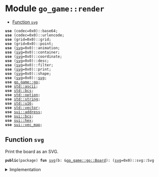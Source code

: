 
<a name="go_game_render"></a>

# Module `go_game::render`



-  [Function `svg`](#go_game_render_svg)


<pre><code><b>use</b> (codec=0x0)::base64;
<b>use</b> (codec=0x0)::urlencode;
<b>use</b> (grid=0x0)::grid;
<b>use</b> (grid=0x0)::point;
<b>use</b> (<a href="./render.md#go_game_render_svg">svg</a>=0x0)::animation;
<b>use</b> (<a href="./render.md#go_game_render_svg">svg</a>=0x0)::container;
<b>use</b> (<a href="./render.md#go_game_render_svg">svg</a>=0x0)::coordinate;
<b>use</b> (<a href="./render.md#go_game_render_svg">svg</a>=0x0)::desc;
<b>use</b> (<a href="./render.md#go_game_render_svg">svg</a>=0x0)::filter;
<b>use</b> (<a href="./render.md#go_game_render_svg">svg</a>=0x0)::print;
<b>use</b> (<a href="./render.md#go_game_render_svg">svg</a>=0x0)::shape;
<b>use</b> (<a href="./render.md#go_game_render_svg">svg</a>=0x0)::<a href="./render.md#go_game_render_svg">svg</a>;
<b>use</b> <a href="./go.md#go_game_go">go_game::go</a>;
<b>use</b> <a href="../../.doc-deps/std/ascii.md#std_ascii">std::ascii</a>;
<b>use</b> <a href="../../.doc-deps/std/bcs.md#std_bcs">std::bcs</a>;
<b>use</b> <a href="../../.doc-deps/std/option.md#std_option">std::option</a>;
<b>use</b> <a href="../../.doc-deps/std/string.md#std_string">std::string</a>;
<b>use</b> <a href="../../.doc-deps/std/u16.md#std_u16">std::u16</a>;
<b>use</b> <a href="../../.doc-deps/std/vector.md#std_vector">std::vector</a>;
<b>use</b> <a href="../../.doc-deps/sui/address.md#sui_address">sui::address</a>;
<b>use</b> <a href="../../.doc-deps/sui/bcs.md#sui_bcs">sui::bcs</a>;
<b>use</b> <a href="../../.doc-deps/sui/hex.md#sui_hex">sui::hex</a>;
<b>use</b> <a href="../../.doc-deps/sui/vec_map.md#sui_vec_map">sui::vec_map</a>;
</code></pre>



<a name="go_game_render_svg"></a>

## Function `svg`

Print the board as an SVG.


<pre><code><b>public</b>(package) <b>fun</b> <a href="./render.md#go_game_render_svg">svg</a>(b: &<a href="./go.md#go_game_go_Board">go_game::go::Board</a>): (<a href="./render.md#go_game_render_svg">svg</a>=0x0)::svg::Svg
</code></pre>



<details>
<summary>Implementation</summary>


<pre><code><b>public</b>(package) <b>fun</b> <a href="./render.md#go_game_render_svg">svg</a>(b: &Board): Svg {
    <b>let</b> padding = 1u16;
    <b>let</b> cell_size = 20u16;
    <b>let</b> size = b.size() <b>as</b> u16;
    <b>let</b> width = ((size * (cell_size + 1)) + (size * padding)) <b>as</b> u16;
    // create a new SVG document
    <b>let</b> <b>mut</b> <a href="./render.md#go_game_render_svg">svg</a> = <a href="../../.doc-deps/svg/svg.md#(svg=0x0)_svg">svg::svg</a>(vector[0, 0, width, width]);
    // construct a circle definition <b>for</b> black stones
    <b>let</b> black = shape::circle(10).map_attributes!(|attrs| {
        attrs.insert(b"id".to_string(), b"b".to_string());
        attrs.insert(b"fill".to_string(), b"#000".to_string());
    });
    // construct a circle definition <b>for</b> white stones
    <b>let</b> white = shape::circle(10).map_attributes!(|attrs| {
        attrs.insert(b"id".to_string(), b"w".to_string());
        attrs.insert(b"fill".to_string(), b"#fff".to_string());
        attrs.insert(b"stroke".to_string(), b"#000".to_string());
    });
    // pattern + background definition
    <b>let</b> pattern = shape::custom(b"&lt;pattern id='g' width='21' height='21' x='20' y='20' patternUnits='userSpaceOnUse'&gt;&lt;path d='M 40 0 L 0 0 0 40' fill='none' stroke='gray' stroke-width='0.8'/&gt;&lt;/pattern&gt;".to_string());
    <b>let</b> <b>mut</b> background = shape::rect(width, width);
    background.attributes_mut().insert(b"fill".to_string(), b"url(#g)".to_string());
    <a href="./render.md#go_game_render_svg">svg</a>.add_defs(vector[black, white, pattern]);
    <b>let</b> <b>mut</b> elements = vector[background];
    b.grid().traverse!(|tile, (row, col)| {
        <b>let</b> num = tile.to_number();
        <b>if</b> (num == 0) <b>return</b>;
        <b>let</b> stone = <b>if</b> (num == 1) b"#b" <b>else</b> { b"#w" }.to_string();
        <b>let</b> cx = (row * cell_size) + (row * padding) + 10;
        <b>let</b> cy = (col * cell_size) + (col * padding) + 10;
        elements.push_back(shape::use_(stone).move_to(cx, cy));
    });
    <a href="./render.md#go_game_render_svg">svg</a>.add_root(elements);
    <a href="./render.md#go_game_render_svg">svg</a>
}
</code></pre>



</details>
